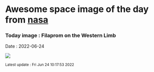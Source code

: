 
# Awesome space image of the day from [nasa](https://api.nasa.gov/)

### Today image : Filaprom on the Western Limb

Date : 2022-06-24


![](https://apod.nasa.gov/apod/image/2206/AR3038_Filaprom_HA_DS_150mmF20_IMX174_Color_06222022_1024.jpg)

<small>Latest update : Fri Jun 24 10:17:53 2022</small>


